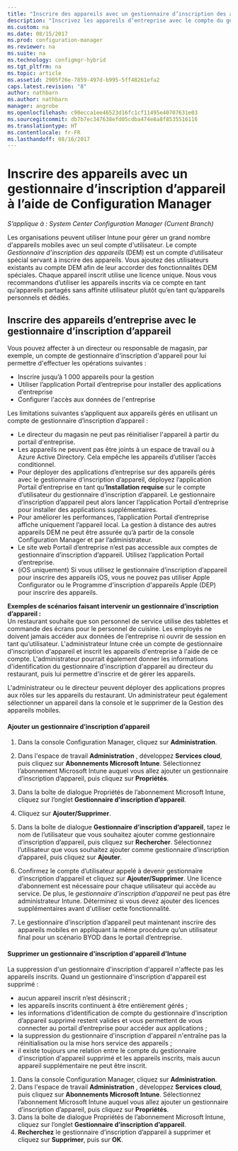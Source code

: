```yaml
---
title: "Inscrire des appareils avec un gestionnaire d’inscription des appareils - Configuration Manager | Microsoft Docs"
description: "Inscrivez les appareils d’entreprise avec le compte du gestionnaire d’inscription d’appareil à l’aide de System Center Configuration Manager."
ms.custom: na
ms.date: 08/15/2017
ms.prod: configuration-manager
ms.reviewer: na
ms.suite: na
ms.technology: configmgr-hybrid
ms.tgt_pltfrm: na
ms.topic: article
ms.assetid: 2905f26e-7859-497d-b995-5ff48261efa2
caps.latest.revision: "8"
author: nathbarn
ms.author: nathbarn
manager: angrobe
ms.openlocfilehash: c90ecca1ee46523d16fc1cf11495e40707631e03
ms.sourcegitcommit: db7b7ec347638efd05cdba474e8a8f8535516116
ms.translationtype: HT
ms.contentlocale: fr-FR
ms.lasthandoff: 08/16/2017
---
```

# <a name="enroll-devices-with-device-enrollment-manager-with-configuration-manager"></a>Inscrire des appareils avec un gestionnaire d’inscription d’appareil à l’aide de Configuration Manager

*S’applique à : System Center Configuration Manager (Current Branch)*

Les organisations peuvent utiliser Intune pour gérer un grand nombre d'appareils mobiles avec un seul compte d'utilisateur. Le compte *Gestionnaire d’inscription des appareils* (DEM) est un compte d’utilisateur spécial servant à inscrire des appareils. Vous ajoutez des utilisateurs existants au compte DEM afin de leur accorder des fonctionnalités DEM spéciales. Chaque appareil inscrit utilise une licence unique. Nous vous recommandons d’utiliser les appareils inscrits via ce compte en tant qu’appareils partagés sans affinité utilisateur plutôt qu’en tant qu’appareils personnels et dédiés.  

## <a name="enroll-corporate-owned-devices-with-the-device-enrollment-manager"></a>Inscrire des appareils d’entreprise avec le gestionnaire d’inscription d’appareil  
 Vous pouvez affecter à un directeur ou responsable de magasin, par exemple, un compte de gestionnaire d'inscription d'appareil pour lui permettre d'effectuer les opérations suivantes :  

-   Inscrire jusqu’à 1 000 appareils pour la gestion  
-   Utiliser l’application Portail d’entreprise pour installer des applications d’entreprise  
-   Configurer l'accès aux données de l'entreprise  

Les limitations suivantes s’appliquent aux appareils gérés en utilisant un compte de gestionnaire d’inscription d’appareil :

- Le directeur du magasin ne peut pas réinitialiser l'appareil à partir du portail d'entreprise.  
- Les appareils ne peuvent pas être joints à un espace de travail ou à Azure Active Directory. Cela empêche les appareils d’utiliser l’accès conditionnel.
-  Pour déployer des applications d’entreprise sur des appareils gérés avec le gestionnaire d’inscription d’appareil, déployez l’application Portail d’entreprise en tant qu’**Installation requise** sur le compte d’utilisateur du gestionnaire d’inscription d’appareil. Le gestionnaire d’inscription d’appareil peut alors lancer l’application Portail d’entreprise pour installer des applications supplémentaires.
- Pour améliorer les performances, l’application Portail d’entreprise affiche uniquement l’appareil local. La gestion à distance des autres appareils DEM ne peut être assurée qu’à partir de la console Configuration Manager et par l’administrateur.
- Le site web Portail d’entreprise n’est pas accessible aux comptes de gestionnaire d’inscription d’appareil. Utilisez l’application Portail d’entreprise.
- (iOS uniquement) Si vous utilisez le gestionnaire d’inscription d’appareil pour inscrire des appareils iOS, vous ne pouvez pas utiliser Apple Configurator ou le Programme d'inscription d'appareils Apple (DEP) pour inscrire des appareils.

 **Exemples de scénarios faisant intervenir un gestionnaire d’inscription d’appareil :**   
Un restaurant souhaite que son personnel de service utilise des tablettes et commande des écrans pour le personnel de cuisine. Les employés ne doivent jamais accéder aux données de l’entreprise ni ouvrir de session en tant qu’utilisateur. L'administrateur Intune crée un compte de gestionnaire d'inscription d'appareil et inscrit les appareils d'entreprise à l'aide de ce compte. L'administrateur pourrait également donner les informations d'identification du gestionnaire d'inscription d'appareil au directeur du restaurant, puis lui permettre d'inscrire et de gérer les appareils.  

 L'administrateur ou le directeur peuvent déployer des applications propres aux rôles sur les appareils du restaurant. Un administrateur peut également sélectionner un appareil dans la console et le supprimer de la Gestion des appareils mobiles.  

#### <a name="add-a-device-enrollment-manager"></a>Ajouter un gestionnaire d’inscription d’appareil  

1.  Dans la console Configuration Manager, cliquez sur **Administration**.  

2.  Dans l'espace de travail **Administration** , développez **Services cloud**, puis cliquez sur **Abonnements Microsoft Intune**. Sélectionnez l’abonnement Microsoft Intune auquel vous allez ajouter un gestionnaire d’inscription d’appareil, puis cliquez sur **Propriétés**.  

3.  Dans la boîte de dialogue Propriétés de l’abonnement Microsoft Intune, cliquez sur l’onglet **Gestionnaire d’inscription d’appareil**.  

4.  Cliquez sur **Ajouter/Supprimer**.  

5.  Dans la boîte de dialogue **Gestionnaire d’inscription d’appareil**, tapez le nom de l’utilisateur que vous souhaitez ajouter comme gestionnaire d’inscription d’appareil, puis cliquez sur **Rechercher**. Sélectionnez l’utilisateur que vous souhaitez ajouter comme gestionnaire d’inscription d’appareil, puis cliquez sur **Ajouter**.  

6.  Confirmez le compte d’utilisateur appelé à devenir gestionnaire d’inscription d’appareil et cliquez sur **Ajouter/Supprimer**.  Une licence d’abonnement est nécessaire pour chaque utilisateur qui accède au service. De plus, le *gestionnaire d’inscription d’appareil* ne peut pas être administrateur Intune. Déterminez si vous devez ajouter des licences supplémentaires avant d'utiliser cette fonctionnalité.  

7.  Le gestionnaire d’inscription d’appareil peut maintenant inscrire des appareils mobiles en appliquant la même procédure qu’un utilisateur final pour un scénario BYOD dans le portail d’entreprise.  

#### <a name="delete-a-device-enrollment-manager-from-intune"></a>Supprimer un gestionnaire d'inscription d'appareil d'Intune  
La suppression d'un gestionnaire d'inscription d'appareil n'affecte pas les appareils inscrits. Quand un gestionnaire d'inscription d'appareil est supprimé :  
- aucun appareil inscrit n’est désinscrit ;  
- les appareils inscrits continuent à être entièrement gérés ;  
- les informations d’identification de compte du gestionnaire d’inscription d’appareil supprimé restent valides et vous permettent de vous connecter au portail d’entreprise pour accéder aux applications ;  
- la suppression du gestionnaire d'inscription d'appareil n'entraîne pas la réinitialisation ou la mise hors service des appareils ;  
- il existe toujours une relation entre le compte du gestionnaire d'inscription d'appareil supprimé et les appareils inscrits, mais aucun appareil supplémentaire ne peut être inscrit.

1.  Dans la console Configuration Manager, cliquez sur **Administration**.  
2.  Dans l'espace de travail **Administration** , développez **Services cloud**, puis cliquez sur **Abonnements Microsoft Intune**. Sélectionnez l’abonnement Microsoft Intune auquel vous allez ajouter un gestionnaire d’inscription d’appareil, puis cliquez sur **Propriétés**.  
3.  Dans la boîte de dialogue Propriétés de l’abonnement Microsoft Intune, cliquez sur l’onglet **Gestionnaire d’inscription d’appareil**.  
4.  **Recherchez** le gestionnaire d’inscription d’appareil à supprimer et cliquez sur **Supprimer**, puis sur **OK**.  
